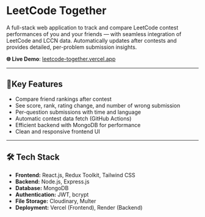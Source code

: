 # LeetCode Together

A full-stack web application to track and compare LeetCode contest performances of you and your friends — with seamless integration of LeetCode and LCCN data. Automatically updates after contests and provides detailed, per-problem submission insights.

**🌐 Live Demo**: [leetcode-together.vercel.app](https://leetcode-together.vercel.app)

---

## 🧩Key Features

- Compare friend rankings after contest
- See score, rank, rating change, and number of wrong submission
- Per-question submissions with time and language
- Automatic contest data fetch (GitHub Actions)
- Efficient backend with MongoDB for performance
- Clean and responsive frontend UI

---

## 🛠 Tech Stack

- **Frontend:** React.js, Redux Toolkit, Tailwind CSS  
- **Backend:** Node.js, Express.js  
- **Database:** MongoDB  
- **Authentication:** JWT, bcrypt  
- **File Storage:** Cloudinary, Multer  
- **Deployment:** Vercel (Frontend), Render (Backend)

